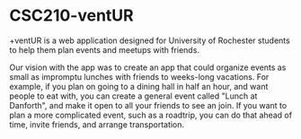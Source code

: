 # CSC210-ventUR

+ventUR is a web application designed for University of Rochester students to help them plan events and meetups with friends.

Our vision with the app was to create an app that could organize events as small as impromptu lunches with friends to weeks-long vacations. For example, if you plan on going to a dining hall in half an hour, and want people to eat with, you can create a general event called "Lunch at Danforth", and make it open to all your friends to see an join. If you want to plan a more complicated event, such as a roadtrip, you can do that ahead of time, invite friends, and arrange transportation.
